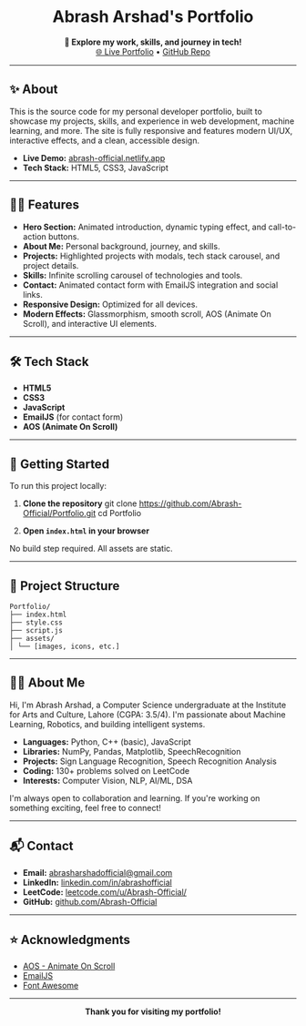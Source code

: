 <h1 align="center">Abrash Arshad's Portfolio</h1>

<p align="center">
  <b>🚀 Explore my work, skills, and journey in tech!</b><br>
  <a href="https://abrash-official.netlify.app/">🌐 Live Portfolio</a> •
  <a href="https://github.com/Abrash-Official/Portfolio">GitHub Repo</a>
</p>

---

## ✨ About

This is the source code for my personal developer portfolio, built to showcase my projects, skills, and experience in web development, machine learning, and more. The site is fully responsive and features modern UI/UX, interactive effects, and a clean, accessible design.

- **Live Demo:** [abrash-official.netlify.app](https://abrash-official.netlify.app/)
- **Tech Stack:** HTML5, CSS3, JavaScript

---

## 🧑‍💻 Features

- **Hero Section:** Animated introduction, dynamic typing effect, and call-to-action buttons.
- **About Me:** Personal background, journey, and skills.
- **Projects:** Highlighted projects with modals, tech stack carousel, and project details.
- **Skills:** Infinite scrolling carousel of technologies and tools.
- **Contact:** Animated contact form with EmailJS integration and social links.
- **Responsive Design:** Optimized for all devices.
- **Modern Effects:** Glassmorphism, smooth scroll, AOS (Animate On Scroll), and interactive UI elements.

---

## 🛠️ Tech Stack


- **HTML5**  
- **CSS3**  
- **JavaScript**  
- **EmailJS** (for contact form)
- **AOS (Animate On Scroll)**

---

## 🚀 Getting Started

To run this project locally:

1. **Clone the repository**
git clone https://github.com/Abrash-Official/Portfolio.git
cd Portfolio


2. **Open `index.html` in your browser**

No build step required. All assets are static.

---

## 📂 Project Structure

```
Portfolio/
├── index.html
├── style.css
├── script.js
├── assets/
│ └── [images, icons, etc.]
```


---

## 👨‍🎓 About Me

Hi, I'm Abrash Arshad, a Computer Science undergraduate at the Institute for Arts and Culture, Lahore (CGPA: 3.5/4). I'm passionate about Machine Learning, Robotics, and building intelligent systems.  
- **Languages:** Python, C++ (basic), JavaScript  
- **Libraries:** NumPy, Pandas, Matplotlib, SpeechRecognition  
- **Projects:** Sign Language Recognition, Speech Recognition Analysis  
- **Coding:** 130+ problems solved on LeetCode  
- **Interests:** Computer Vision, NLP, AI/ML, DSA

I'm always open to collaboration and learning. If you're working on something exciting, feel free to connect!

---

## 📬 Contact

- **Email:** [abrasharshadofficial@gmail.com](mailto:abrasharshadofficial@gmail.com)
- **LinkedIn:** [linkedin.com/in/abrashofficial](https://www.linkedin.com/in/abrashofficial/)
- **LeetCode:** [leetcode.com/u/Abrash-Official/](https://leetcode.com/u/Abrash-Official/)
- **GitHub:** [github.com/Abrash-Official](https://github.com/Abrash-Official)

---

## ⭐️ Acknowledgments

- [AOS - Animate On Scroll](https://michalsnik.github.io/aos/)
- [EmailJS](https://www.emailjs.com/)
- [Font Awesome](https://fontawesome.com/)

---

<p align="center">
  <b>Thank you for visiting my portfolio!</b>
</p>
